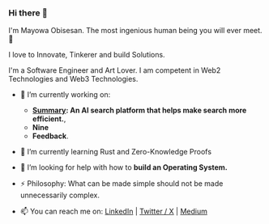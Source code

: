 ### Hi there 👋

I'm Mayowa Obisesan.
The most ingenious human being you will ever meet. 🙂


I love to Innovate, Tinkerer and build Solutions.

I'm a Software Engineer and Art Lover.
I am competent in Web2 Technologies and Web3 Technologies.

- 🔭 I’m currently working on:
  - **[Summary](https://createsummary.com "Summary"): An AI search platform that helps make search more efficient.**,
  - **Nine**
  - **Feedback**.
- 🌱 I’m currently learning Rust and Zero-Knowledge Proofs
- 🤔 I’m looking for help with how to **build an Operating System.**
- ⚡ Philosophy: What can be made simple should not be made unnecessarily complex.

- 📫 You can reach me on:
[LinkedIn](https://linkedin.com/in/mayowa-obisesan)
|
[Twitter / X](https://x.com/blessed_mayowa)
|
[Medium](https://mayowaobisesan.medium.com)
<!--
**MayowaObisesan/mayowaobisesan** is a ✨ _special_ ✨ repository because its `README.md` (this file) appears on your GitHub profile.

Here are some ideas to get you started:

- 🔭 I’m currently working on ...
- 🌱 I’m currently learning ...
- 👯 I’m looking to collaborate on ...
- 🤔 I’m looking for help with ...
- 💬 Ask me about ...
- 📫 How to reach me: ...
- 😄 Pronouns: ...
- ⚡ Fun fact: ...
-->
